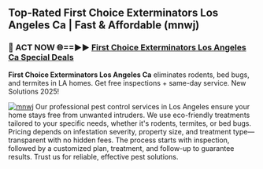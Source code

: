 ## Top-Rated First Choice Exterminators Los Angeles Ca | Fast & Affordable (mnwj)

<h3>🐜 ACT NOW 🌐==►► <a href="https://tinyurl.com/yc7vsfwc" rel="nofollow">First Choice Exterminators Los Angeles Ca Special Deals</a></h3>

**First Choice Exterminators Los Angeles Ca** eliminates rodents, bed bugs, and termites in LA homes. Get free inspections + same-day service. New Solutions 2025!

[![mnwj](https://i.imgur.com/1VzRXn8.jpeg)](https://tinyurl.com/yc7vsfwc)
Our professional pest control services in Los Angeles ensure your home stays free from unwanted intruders. We use eco-friendly treatments tailored to your specific needs, whether it's rodents, termites, or bed bugs. Pricing depends on infestation severity, property size, and treatment type—transparent with no hidden fees. The process starts with inspection, followed by a customized plan, treatment, and follow-up to guarantee results. Trust us for reliable, effective pest solutions.